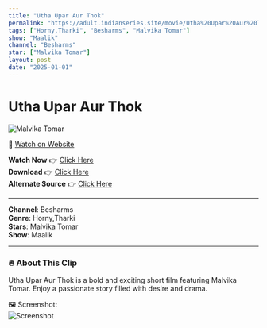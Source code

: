 ```yaml
---
title: "Utha Upar Aur Thok"
permalink: "https://adult.indianseries.site/movie/Utha%20Upar%20Aur%20Thok"
tags: ["Horny,Tharki", "Besharms", "Malvika Tomar"]
show: "Maalik"
channel: "Besharms"
star: ["Malvika Tomar"]
layout: post
date: "2025-01-01"
---
```


# Utha Upar Aur Thok

![Malvika Tomar](https://shorts.desisins.com/wp-content/uploads/2024/01/Chal-Utha-Updar-DesiSins.com_.jpg)

🔗 [Watch on Website](https://adult.indianseries.site/movie/Utha%20Upar%20Aur%20Thok)

**Watch Now** 👉 [Click Here](https://adult.indianseries.site/movie/Utha%20Upar%20Aur%20Thok)  
**Download** 👉 [Click Here](https://adult.indianseries.site/movie/Utha%20Upar%20Aur%20Thok)  
**Alternate Source** 👉 [Click Here](https://adult.indianseries.site/movie/Utha%20Upar%20Aur%20Thok)

---

**Channel**: Besharms  
**Genre**: Horny,Tharki  
**Stars**: Malvika Tomar  
**Show**: Maalik

---

### 🔥 About This Clip

Utha Upar Aur Thok is a bold and exciting short film featuring Malvika Tomar. Enjoy a passionate story filled with desire and drama.
 
🖼️ Screenshot:  
![Screenshot](https://shorts.desisins.com/wp-content/uploads/2024/01/Chal-Utha-Updar-DesiSins.com_.jpg)
